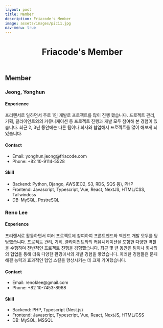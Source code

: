 ```yaml
---
layout: post
title: Member
description: Friacode's Member
image: assets/images/pic11.jpg
nav-menu: true
---
```


<div id="main" class="alt" style="border: none;">
  <header class="major">
    <h1>Friacode's Member</h1>
  </header>

  <h2 id="content" style="border-top: none;">Member</h2>

  <div class="row">
    <div class="6u 12u$(small)">
      <h3>Jeong, Yonghun</h3>
      <h4>Experience</h4>
      <p>프리랜서로 일하면서 주로 1인 개발로 프로젝트를 많이 진행 했습니다. 프로젝트 관리, 기획, 클라이언트와의 커뮤니케이션 등 프로젝트 진행과 개발 모두 참여해 본 경험이 있습니다. 최근 2, 3년 동안에는 다른 팀이나 회사와 협업해서 프로젝트를 많이 해보게 되었습니다.</p>
      <h4>Contact</h4>
      <ul>
        <li>Email: yonghun.jeong@friacode.com</li>
        <li>Phone: +82 10-9114-5528</li>
      </ul>
      <h4>Skill</h4>
      <ul>
        <li>Backend: Python, Django, AWS(EC2, S3, RDS, SQS 등), PHP</li>
        <li>Frontend: Javascript, Typescript, Vue, React, NextJS, HTML/CSS, Tailwindcss</li>
        <li>DB: MySQL, PostreSQL</li>
      </ul>
    </div>
    <div class="6u$ 12u$(small)">
      <h3>Reno Lee</h3>
      <h4>Experience</h4>
      <p>프리랜서로 활동하면서 여러 프로젝트에 참여하여 프론트엔드와 백엔드 개발 모두를 담당했습니다. 프로젝트 관리, 기획, 클라이언트와의 커뮤니케이션을 포함한 다양한 역할을 수행하며 전반적인 프로젝트 진행을 경험했습니다. 최근 몇 년 동안은 팀이나 회사와의 협업을 통해 더욱 다양한 환경에서의 개발 경험을 쌓았습니다. 이러한 경험들은 문제 해결 능력과 효과적인 협업 스킬을 향상시키는 데 크게 기여했습니다.</p>
      <h4>Contact</h4>
      <ul>
        <li>Email: renoklee@gmail.com</li>
        <li>Phone: +82 10-7453-8988</li>
      </ul>
      <h4>Skill</h4>
      <ul>
        <li>Backend: PHP, Typescript (Nest.js)</li>
        <li>Frontend: Javascript, Typescript, Vue, React, NextJS, HTML/CSS</li>
        <li>DB: MySQL, MSSQL</li>
      </ul>
    </div>
  </div>
</div>
